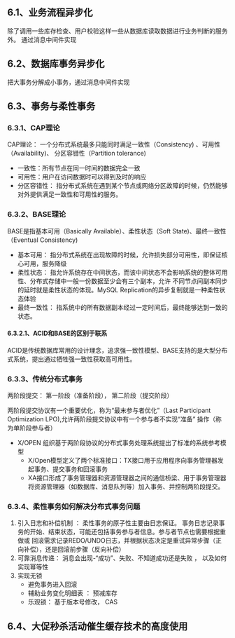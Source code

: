 ## 6.1、业务流程异步化
除了调用一些库存检查、用户校验这样一些从数据库读取数据进行业务判断的服务外。
通过消息中间件实现
## 6.2、数据库事务异步化
把大事务分解成小事务，通过消息中间件实现
## 6.3、事务与柔性事务
### 6.3.1、CAP理论
CAP理论： 一个分布式系统最多只能同时满足一致性（Consistency) 、可用性（Availability)、
分区容错性（Partition tolerance)
- 一致性：所有节点在同一时间的数据完全一致
- 可用性：用户在访问数据时可以得到及时的响应
- 分区容错性： 指分布式系统在遇到某个节点或网络分区故障的时候，仍然能够对外提供满足一致性和可用性的服务。

### 6.3.2、BASE理论
BASE是指基本可用（Basically Available）、柔性状态（Soft State)、最终一致性（Eventual Consistency)
- 基本可用： 指分布式系统在出现故障的时候，允许损失部分可用性，即保证核心可用，服务降级
- 柔性状态： 指允许系统存在中间状态，而该中间状态不会影响系统的整体可用性、分布式存储中一般一份数据至少会有三个副本，允许
不同节点间副本同步的延时就是柔性状态的体现。MySQL Replication的异步复制就是一种柔性状态体验
- 最终一致性： 指系统中的所有数据副本经过一定时间后，最终能够达到一致的状态。

#### 6.3.2.1、ACID和BASE的区别于联系
ACID是传统数据库常用的设计理念，追求强一致性模型、BASE支持的是大型分布式系统，提出通过牺牲强一致性获取高可用性。

### 6.3.3、传统分布式事务
两阶段提交： 第一阶段（准备阶段）， 第二阶段（提交阶段）

两阶段提交协议有一个重要优化，称为“最末参与者优化”（Last Participant Optimization LPO),允许两阶段提交协议中有一个参与者不实现“准备”
操作（称为单阶段参与者）

- X/OPEN 组织基于两阶段协议的分布式事务处理系统提出了标准的系统参考模型
    - X/Open模型定义了两个标准接口：TX接口用于应用程序向事务管理器发起事务、提交事务和回滚事务
    - XA接口形成了事务管理器和资源管理器之间的通信桥梁、用于事务管理器将资源管理器（如数据库、消息队列等）加入事务、并控制两阶段提交。
### 6.3.4、柔性事务如何解决分布式事务问题
1. 引入日志和补偿机制 ： 柔性事务的原子性主要由日志保证。 事务日志记录事务的开始、结束状态，可能还包括事务参与者信息。参与者节点也需要根据重做或
回滚需求记录REDO/UNDO日志，并根据状态决定是重试异常步骤（正向补偿），还是回滚前步骤（反向补偿）
2.  可靠消息传递： 消息会出现-“成功”、失败、不知道成功还是失败 ， 以及如何实现幂等性
3. 实现无锁
    - 避免事务进入回滚
    - 辅助业务变化明细表 ： 预减库存
    - 乐观锁： 基于版本号修改， CAS

## 6.4、大促秒杀活动催生缓存技术的高度使用